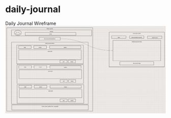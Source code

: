 # daily-journal
Daily Journal Wireframe
![Image of Wireframe for Daily Journal](images/wireframe.png)
